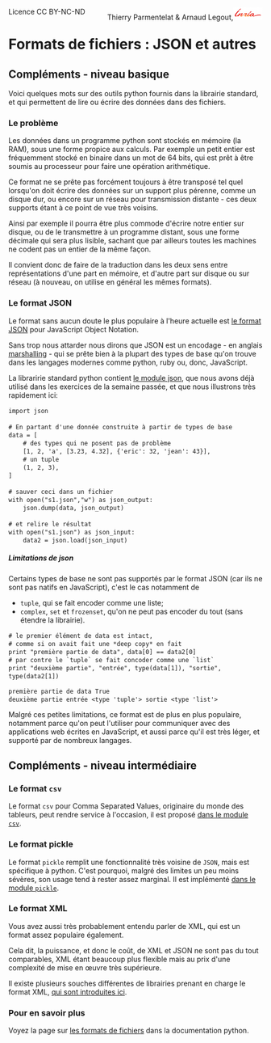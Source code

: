 
<span style="float:left;">Licence CC BY-NC-ND</span><span style="float:right;">Thierry Parmentelat &amp; Arnaud Legout,<img src="../../media/inria-25.png" style="display:inline"></span><br/>

# Formats de fichiers : JSON et autres

## Compléments - niveau basique

Voici quelques mots sur des outils python fournis dans la librairie standard, et qui permettent de lire ou écrire des données dans des fichiers.

### Le problème

Les données dans un programme python sont stockés en mémoire (la RAM), sous une forme propice aux calculs. Par exemple un petit entier est fréquemment stocké en binaire dans un mot de 64 bits, qui est prêt à être soumis au processeur pour faire une opération arithmétique.

Ce format ne se prête pas forcément toujours à être transposé tel quel lorsqu'on doit écrire des données sur un support plus pérenne, comme un disque dur, ou encore sur un réseau pour transmission distante - ces deux supports étant à ce point de vue très voisins.

Ainsi par exemple il pourra être plus commode d'écrire notre entier sur disque, ou de le transmettre à un programme distant, sous une forme décimale qui sera plus lisible, sachant que par ailleurs toutes les machines ne codent pas un entier de la même façon.

Il convient donc de faire de la traduction dans les deux sens entre représentations d'une part en mémoire, et d'autre part sur disque ou sur réseau (à nouveau, on utilise en général les mêmes formats).

### Le format JSON

Le format sans aucun doute le plus populaire à l'heure actuelle est [le format JSON](http://fr.wikipedia.org/wiki/JavaScript_Object_Notation) pour JavaScript Object Notation.

Sans trop nous attarder nous dirons que JSON est un encodage - en anglais [marshalling](http://en.wikipedia.org/wiki/Marshalling_%28computer_science%29) - qui se prête bien à la plupart des types de base qu'on trouve dans les langages modernes comme python, ruby ou, donc, JavaScript.

La libraririe standard python contient [le module json](https://docs.python.org/2/library/json.html), que nous avons déjà utilisé dans les exercices de la semaine passée, et que nous illustrons très rapidement ici:


```
import json

# En partant d'une donnée construite à partir de types de base
data = [
    # des types qui ne posent pas de problème
    [1, 2, 'a', [3.23, 4.32], {'eric': 32, 'jean': 43}],
    # un tuple
    (1, 2, 3),
]

# sauver ceci dans un fichier
with open("s1.json","w") as json_output:
    json.dump(data, json_output)

# et relire le résultat
with open("s1.json") as json_input:
    data2 = json.load(json_input)

```

##### Limitations de json

Certains types de base ne sont pas supportés par le format JSON (car ils ne sont pas natifs en JavaScript), c'est le cas notamment de
 * `tuple`, qui se fait encoder comme une liste;
 * `complex`, `set` et `frozenset`, qu'on ne peut pas encoder du tout (sans étendre la librairie).



```
# le premier élément de data est intact,
# comme si on avait fait une *deep copy* en fait
print "première partie de data", data[0] == data2[0]
# par contre le `tuple` se fait concoder comme une `list`
print "deuxième partie", "entrée", type(data[1]), "sortie", type(data2[1])
```

    première partie de data True
    deuxième partie entrée <type 'tuple'> sortie <type 'list'>


Malgré ces petites limitations, ce format est de plus en plus populaire, notamment parce qu'on peut l'utiliser pour communiquer avec des applications web écrites en JavaScript, et aussi parce qu'il est très léger, et supporté par de nombreux langages.

## Compléments - niveau intermédiaire

### Le format `csv`

Le format `csv` pour Comma Separated Values, originaire du monde des tableurs, peut rendre service à l'occasion, il est proposé [dans le module `csv`](https://docs.python.org/2/library/csv.html).

### Le format pickle

Le format `pickle` remplit une fonctionnalité très voisine de `JSON`, mais est spécifique à python. C'est pourquoi, malgré des limites un peu moins sévères, son usage tend à rester assez marginal. Il est implémenté [dans le module `pickle`](https://docs.python.org/2/library/pickle.html).

### Le format XML

Vous avez aussi très probablement entendu parler de XML, qui est un format assez populaire également.

Cela dit, la puissance, et donc le coût, de XML et JSON ne sont pas du tout comparables, XML étant beaucoup plus flexible mais au prix d'une complexité de mise en œuvre très supérieure.

Il existe plusieurs souches différentes de librairies prenant en charge le format XML, [qui sont introduites ici](https://docs.python.org/2/library/xml.html).

### Pour en savoir plus

Voyez la page sur [les formats de fichiers](https://docs.python.org/2/library/fileformats.html) dans la documentation python.
